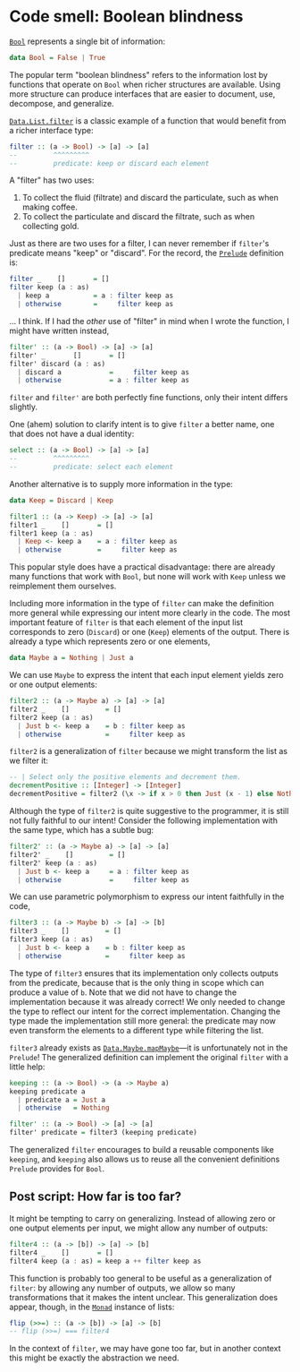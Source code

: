 # Code smell: Boolean blindness

[`Bool`][Bool] represents a single bit of information:

~~~ haskell
data Bool = False | True
~~~

The popular term "boolean blindness" refers to the information lost by functions that operate on `Bool` when richer structures are available.
Using more structure can produce interfaces that are easier to document, use, decompose, and generalize.

[`Data.List.filter`][Data.List.filter] is a classic example of a function that would benefit from a richer interface type:

~~~ haskell
filter :: (a -> Bool) -> [a] -> [a]
--         ^^^^^^^^^
--         predicate: keep or discard each element
~~~

A "filter" has two uses:

1. To collect the fluid (filtrate) and discard the particulate, such as when making coffee.
1. To collect the particulate and discard the filtrate, such as when collecting gold.

Just as there are two uses for a filter, I can never remember if `filter`'s predicate means "keep" or "discard".
For the record, the [`Prelude`][Prelude] definition is:

~~~ haskell
filter _    []       = []
filter keep (a : as)
  | keep a           = a : filter keep as
  | otherwise        =     filter keep as
~~~

... I think.
If I had the _other_ use of "filter" in mind when I wrote the function, I might have written instead,

~~~ haskell
filter' :: (a -> Bool) -> [a] -> [a]
filter' _       []       = []
filter' discard (a : as)
  | discard a            =     filter keep as
  | otherwise            = a : filter keep as
~~~

`filter` and `filter'` are both perfectly fine functions, only their intent differs slightly.

One (ahem) solution to clarify intent is to give `filter` a better name, one that does not have a dual identity:

~~~ haskell
select :: (a -> Bool) -> [a] -> [a]
--         ^^^^^^^^^
--         predicate: select each element
~~~

Another alternative is to supply more information in the type:

~~~ haskell
data Keep = Discard | Keep

filter1 :: (a -> Keep) -> [a] -> [a]
filter1 _    []       = []
filter1 keep (a : as)
  | Keep <- keep a    = a : filter keep as
  | otherwise         =     filter keep as
~~~

This popular style does have a practical disadvantage:
there are already many functions that work with `Bool`,
but none will work with `Keep` unless we reimplement them ourselves.

Including more information in the type of `filter` can make the definition more general while expressing our intent more clearly in the code.
The most important feature of `filter` is that each element of the input list corresponds to zero (`Discard`) or one (`Keep`) elements of the output.
There is already a type which represents zero or one elements,

~~~ haskell
data Maybe a = Nothing | Just a
~~~

We can use `Maybe` to express the intent that each input element yields zero or one output elements:

~~~ haskell
filter2 :: (a -> Maybe a) -> [a] -> [a]
filter2 _    []         = []
filter2 keep (a : as)
  | Just b <- keep a    = b : filter keep as
  | otherwise           =     filter keep as
~~~

`filter2` is a generalization of `filter` because we might transform the list as we filter it:

~~~ haskell
-- | Select only the positive elements and decrement them.
decrementPositive :: [Integer] -> [Integer]
decrementPositive = filter2 (\x -> if x > 0 then Just (x - 1) else Nothing)
~~~

Although the type of `filter2` is quite suggestive to the programmer, it is still not fully faithful to our intent!
Consider the following implementation with the same type, which has a subtle bug:

~~~ haskell
filter2' :: (a -> Maybe a) -> [a] -> [a]
filter2' _    []         = []
filter2' keep (a : as)
  | Just b <- keep a     = a : filter keep as
  | otherwise            =     filter keep as
~~~

We can use parametric polymorphism to express our intent faithfully in the code,

~~~ haskell
filter3 :: (a -> Maybe b) -> [a] -> [b]
filter3 _    []         = []
filter3 keep (a : as)
  | Just b <- keep a    = b : filter keep as
  | otherwise           =     filter keep as
~~~

The type of `filter3` ensures that its implementation only collects outputs from the predicate, because that is the only thing in scope which can produce a value of `b`.
Note that we did not have to change the implementation because it was already correct!
We only needed to change the type to reflect our intent for the correct implementation.
Changing the type made the implementation still more general:
the predicate may now even transform the elements to a different type while filtering the list.

`filter3` already exists as [`Data.Maybe.mapMaybe`][Data.Maybe.mapMaybe]—it is unfortunately not in the `Prelude`!
The generalized definition can implement the original `filter` with a little help:

~~~ haskell
keeping :: (a -> Bool) -> (a -> Maybe a)
keeping predicate a
  | predicate a = Just a
  | otherwise   = Nothing

filter' :: (a -> Bool) -> [a] -> [a]
filter' predicate = filter3 (keeping predicate)
~~~

The generalized `filter` encourages to build a reusable components like `keeping`,
and `keeping` also allows us to reuse all the convenient definitions `Prelude` provides for `Bool`.

## Post script: How far is too far?

It might be tempting to carry on generalizing.
Instead of allowing zero or one output elements per input, we might allow any number of outputs:

~~~ haskell
filter4 :: (a -> [b]) -> [a] -> [b]
filter4 _    []       = []
filter4 keep (a : as) = keep a ++ filter keep as
~~~

This function is probably too general to be useful as a generalization of `filter`:
by allowing any number of outputs, we allow so many transformations that it makes the intent unclear.
This generalization does appear, though, in the [`Monad`][Monad] instance of lists:

~~~ haskell
flip (>>=) :: (a -> [b]) -> [a] -> [b]
-- flip (>>=) === filter4
~~~

In the context of `filter`, we may have gone too far, but in another context this might be exactly the abstraction we need.

[Bool]: http://hackage.haskell.org/package/base-4.12.0.0/docs/Prelude.html#t:Bool
[Data.List.filter]: http://hackage.haskell.org/package/base-4.12.0.0/docs/Data-List.html#v:filter
[Prelude]: http://hackage.haskell.org/package/base-4.12.0.0/docs/Prelude.html
[Data.Maybe.mapMaybe]: http://hackage.haskell.org/package/base-4.12.0.0/docs/Data-Maybe.html#v:mapMaybe
[Monad]: http://hackage.haskell.org/package/base-4.12.0.0/docs/Control-Monad.html#t:Monad
